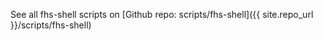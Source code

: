 See all fhs-shell scripts on [Github repo: scripts/fhs-shell]({{ site.repo_url }}/scripts/fhs-shell)
